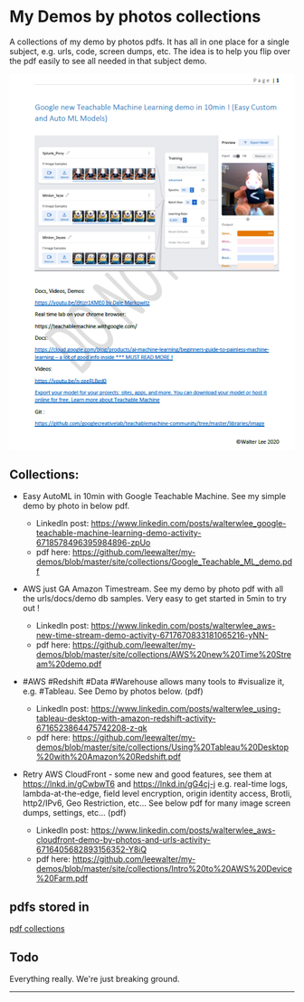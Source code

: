 # My Demos by photos collections

A collections of my demo by photos pdfs. It has all in one place for a single subject, e.g. urls, code, screen dumps, etc. The idea is to help you flip over the pdf easily to see all needed in that subject demo.

![Google Teachable AutoML demo](/site/collections/Google_Teachable_ML_demo_1st_page.png)

## Collections:

* Easy AutoML in 10min with Google Teachable Machine. See my simple demo by photo in below pdf.
  * LinkedIn post: https://www.linkedin.com/posts/walterwlee_google-teachable-machine-learning-demo-activity-6718578496395984896-zpUo 
  * pdf here: https://github.com/leewalter/my-demos/blob/master/site/collections/Google_Teachable_ML_demo.pdf

* AWS just GA Amazon Timestream. See my demo by photo pdf with all the urls/docs/demo db samples. Very easy to get started in 5min to try out !
  * LinkedIn post: https://www.linkedin.com/posts/walterwlee_aws-new-time-stream-demo-activity-6717670833181065216-yNN- <br>
  * pdf here: https://github.com/leewalter/my-demos/blob/master/site/collections/AWS%20new%20Time%20Stream%20demo.pdf

* #AWS #Redshift #Data #Warehouse allows many tools to #visualize it, e.g. #Tableau. See Demo by photos below. (pdf)
  * LinkedIn post: https://www.linkedin.com/posts/walterwlee_using-tableau-desktop-with-amazon-redshift-activity-6716523864475742208-z-qk <br>
  * pdf here: https://github.com/leewalter/my-demos/blob/master/site/collections/Using%20Tableau%20Desktop%20with%20Amazon%20Redshift.pdf

* Retry AWS CloudFront - some new and good features, see them at https://lnkd.in/gCwbwT6 and https://lnkd.in/gG4cj-j e.g. real-time logs, lambda-at-the-edge, field level encryption, origin identity access, Brotli, http2/IPv6, Geo Restriction, etc... See below pdf for many image screen dumps, settings, etc... (pdf)
  * LinkedIn post: https://www.linkedin.com/posts/walterwlee_aws-cloudfront-demo-by-photos-and-urls-activity-6716405682893156352-Y8iQ <br>
  * pdf here: https://github.com/leewalter/my-demos/blob/master/site/collections/Intro%20to%20AWS%20Device%20Farm.pdf

## pdfs stored in 

[pdf collections](https://github.com/leewalter/my-demos/tree/master/site/collections)

## Todo

Everything really. We're just breaking ground.






---

